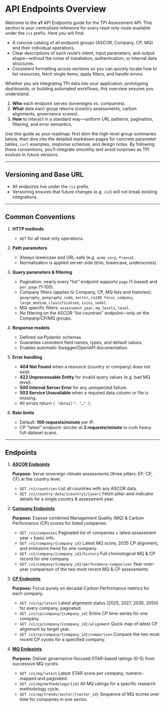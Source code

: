 # API Endpoints Overview

Welcome to the **v1** API Endpoints guide for the TPI Assessment API. This section is your centralized reference for every read-only route available under the `/v1` prefix. Here you will find:

- A concise catalog of all endpoint groups (ASCOR, Company, CP, MQ) and their individual operations.  
- Clear descriptions of each route’s intent, input parameters, and output shape—without the noise of installation, authentication, or internal data structures.  
- Consistent formatting across sections so you can quickly locate how to list resources, fetch single items, apply filters, and handle errors.  

Whether you are integrating TPI data into your application, prototyping dashboards, or building automated workflows, this overview ensures you understand:

1. **Who** each endpoint serves (sovereigns vs. companies).  
2. **What** data each group returns (country assessments, carbon alignments, governance scores).  
3. **How** to interact in a standard way—uniform URL patterns, pagination, filtering, and error semantics.  

Use this guide as your roadmap: first skim the high-level group summaries below, then dive into the detailed markdown pages for concrete parameter tables, `curl` examples, response schemas, and design notes. By following these conventions, you’ll integrate smoothly and avoid surprises as TPI evolves to future versions.  

--- 

## Versioning and Base URL 

* All endpoints live under the `/v1` prefix. 
* Versioning ensures that future changes (e.g. `/v2`) will not break existing integrations.

--- 

## Common Conventions 
1. **HTTP methods**
    * `GET` for all read-only operations.

2. **Path parameters**
    * Always lowercase and URL-safe (e.g. `acme_corp`, `france`).
    * Normalization is applied server-side (trim, lowercase, underscores).

3. **Query parameters & filtering**
    * Pagination: nearly every “list” endpoint supports `page` (1-based) and `per_page` (1–100).
    * Company filters (applies to Company, CP, MQ lists and histories):
    `geography`, `geography_code`, `sector`, `ca100_focus_company`, `large_medium_classification`, `isins`, `sedol`.
    * MQ-specific filters: `assessment_year`, `mq_levels`, `level`.
    * No filtering on the ASCOR “list countries” endpoint—only on the Company/CP/MQ groups.

4. **Response models**
    * Defined via Pydantic schemas.
    * Guarantee consistent field names, types, and default values.
    * Enables automatic Swagger/OpenAPI documentation.

5. **Error handling**
    * **404 Not Found** when a resource (country or company) does not exist.
    * **422 Unprocessable Entity** for invalid query values (e.g. bad MQ level).
    * **500 Internal Server Error** for any unexpected failure.
    * **503 Service Unavailable** when a required data column or file is missing.
    * All errors return `{ "detail": "…" }`.

6. **Rate limits**
    * Default: **100 requests/minute** per IP.
    * CP “latest” endpoint: stricter at **2 requests/minute** to curb heavy full-dataset scans.

---

## Endpoints

1. [**ASCOR Endpoints**](Ascor_EP.md)

    **Purpose:** Serve sovereign climate assessments (three pillars: EP, CP, CF) at the country level.

    * `GET /v1/countries`
    List all countries with any ASCOR data.
    * `GET /v1/country-data/{country}/{year}`
    Fetch pillar-and-indicator details for a single country & assessment year.

2. [**Company Endpoints**](Company_EP.md)

    **Purpose:** Expose combined Management Quality (MQ) & Carbon Performance (CP) scores for listed companies.

    * `GET /v1/companies`
    Paginated list of companies + latest assessment year + basic info.
    * `GET /v1/company/{company_id}`
    Latest MQ score, 2035 CP alignment, and emissions trend for one company.
    * `GET /v1/company/{company_id}/history`
    Full chronological MQ & CP record for one company.
    * `GET /v1/company/{company_id}/performance-comparison`
    Year-over-year comparison of the two most recent MQ & CP assessments.

3. [**CP Endpoints**](CP_EP.md)

    **Purpose:** Focus purely on decadal Carbon Performance metrics for each company.

    * `GET /v1/cp/latest`
    Latest alignment status (2025, 2027, 2035, 2050) for every company, paginated.
    * `GET /v1/cp/company/{company_id}`
    Entire CP time-series for one company.
    * `GET /v1/cp/company/{company_id}/alignment`
    Quick map of latest CP alignment by target year.
    * `GET /v1/cp/company/{company_id}/comparison`
    Compare the two most recent CP cycles for a specified company.

4. [**MQ Endpoints**](MQ_EP.md)

    **Purpose:** Deliver governance-focused STAR-based ratings (0–5) from successive MQ cycles.

    * `GET /v1/mq/latest`
    Latest STAR score per company, numeric-mapped and paginated.
    * `GET /v1/mq/methodology/{id}`
    All MQ ratings for a specific research methodology cycle.
    * `GET /v1/mq/trends/sector/{sector_id}`
    Sequence of MQ scores over time for companies in one sector.
